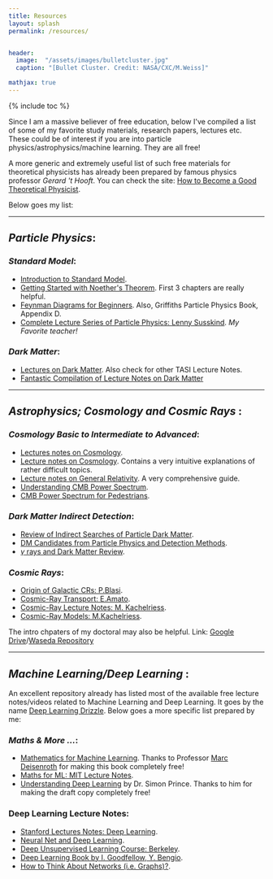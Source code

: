 ```yaml
---
title: Resources
layout: splash
permalink: /resources/


header:
  image:  "/assets/images/bulletcluster.jpg"
  caption: "[Bullet Cluster. Credit: NASA/CXC/M.Weiss]"

mathjax: true
---
```


{% include toc %}


 Since I am a massive believer of free education, below I've compiled a list of some of my favorite study materials, research papers, lectures etc. These could be of interest if you are into particle physics/astrophysics/machine learning. They are all free!

A more generic and extremely useful list of such free materials for theoretical physicists has already been prepared by famous physics professor _Gerard 't Hooft_.  You can check the site: [How to Become a Good Theoretical Physicist](http://www.goodtheorist.science/).

Below goes my list:

**********************************************************

## _Particle Physics_:

### _Standard Model_:

  * [Introduction to Standard Model](https://arxiv.org/abs/hep-ph/0001283).
  * [Getting Started with Noether's Theorem](https://www.ippp.dur.ac.uk/~mspannow/files/IFT_LectureNotes.pdf). First 3 chapters are really helpful.
  * [Feynman Diagrams for Beginners](https://arxiv.org/pdf/1602.04182.pdf). Also, Griffiths Particle Physics Book, Appendix D.
  * [Complete Lecture Series of Particle Physics: Lenny Susskind](https://www.youtube.com/playlist?list=PL4E35E60B6EF36216). _My Favorite teacher!_

### _Dark Matter_:  

  * [Lectures on Dark Matter](https://arxiv.org/abs/1603.03797). Also check for other TASI Lecture Notes.
  * [Fantastic Compilation of Lecture Notes on Dark Matter](http://web.mit.edu/redingtn/www/netadv/Xdarkmatte.html)

**********************************************************

## _Astrophysics; Cosmology and Cosmic Rays_ :

### _Cosmology Basic to Intermediate to Advanced_:

  * [Lectures notes on Cosmology](https://arxiv.org/abs/1803.00070).
  * [Lecture notes on Cosmology](http://www.sr.bham.ac.uk/~smcgee/ObsCosmo/Jaffe_cosmology.pdf). Contains a very intuitive explanations of rather difficult topics.
  * [Lecture notes on General Relativity](http://www.blau.itp.unibe.ch/newlecturesGR.pdf). A very comprehensive guide.
  * [Understanding CMB Power Spectrum](https://www.roe.ac.uk/ifa/postgrad/pedagogy/2006_tojeiro.pdf).
  * [CMB Power Spectrum for Pedestrians](https://astro.uni-bonn.de/~kbasu/Slides/annurev.samtleben.pdf).  

### _Dark Matter Indirect Detection_:

  * [Review of Indirect Searches of Particle Dark Matter](https://arxiv.org/abs/1604.00014).
  * [DM Candidates from Particle Physics and Detection Methods](https://www.annualreviews.org/doi/abs/10.1146/annurev-astro-082708-101659?src=recsys).
  * [$\gamma$ rays and Dark Matter Review](https://www.pnas.org/content/112/40/12264). 

### _Cosmic Rays_:

  * [Origin of Galactic CRs: P.Blasi](https://link.springer.com/article/10.1007/s00159-013-0070-7).   
  * [Cosmic-Ray Transport: E.Amato](https://www.sciencedirect.com/science/article/pii/S0273117717302995?via%3Dihub). 
  * [Cosmic-Ray Lecture Notes: M. Kachelriess](https://arxiv.org/abs/0801.4376). 
  * [Cosmic-Ray Models: M.Kachelriess](https://www.sciencedirect.com/science/article/pii/S0146641019300456?via%3Dihub). 

The intro chpaters of my doctoral may also be helpful. Link: [Google Drive](https://drive.google.com/file/d/1QYwqtXXkiw7_dEA0rwJCTeLayGsoHWEM/view?usp=sharing)/[Waseda Repository](https://waseda.repo.nii.ac.jp/records/46666) 

**********************************************************

## _Machine Learning/Deep Learning_ :

An excellent repository already has listed most of the available free lecture notes/videos related to Machine Learning and Deep Learning. It goes by the name [Deep Learning Drizzle](https://deep-learning-drizzle.github.io/). Below goes a more specific list prepared by me:

### _Maths & More ..._:

  * [Mathematics for Machine Learning](https://github.com/mml-book/mml-book.github.io/tree/master/book). Thanks to Professor [Marc Deisenroth](https://deisenroth.cc/) for making this book completely free!
  * [Maths for ML: MIT Lecture Notes](https://ocw.mit.edu/courses/mathematics/18-657-mathematics-of-machine-learning-fall-2015/lecture-notes/). 
  * [Understanding Deep Learning](https://udlbook.github.io/udlbook/) by Dr. Simon Prince. Thanks to him for making the draft copy completely free!

### Deep Learning Lecture Notes:
  * [Stanford Lectures Notes: Deep Learning](http://cs229.stanford.edu/notes/).
  * [Neural Net and Deep Learning](http://neuralnetworksanddeeplearning.com/).
  * [Deep Unsupervised Learning Course:  Berkeley](https://sites.google.com/view/berkeley-cs294-158-sp19/home).
  * [Deep Learning Book by I. Goodfellow, Y. Bengio](https://www.deeplearningbook.org/).
  * [How to Think About Networks (i.e. Graphs)?](http://networksciencebook.com/).
